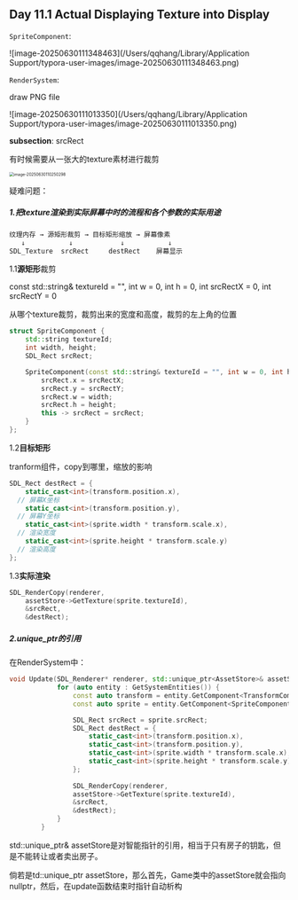 ## Day 11.1 Actual Displaying Texture into Display

`SpriteComponent`:

![image-20250630111348463](/Users/qqhang/Library/Application Support/typora-user-images/image-20250630111348463.png)

`RenderSystem`:

draw PNG file

![image-20250630111013350](/Users/qqhang/Library/Application Support/typora-user-images/image-20250630111013350.png)

**subsection**: srcRect

有时候需要从一张大的texture素材进行裁剪

<img src="/Users/qqhang/Library/Application Support/typora-user-images/image-20250630110250298.png" alt="image-20250630110250298" style="zoom:50%;" />



疑难问题：

##### 1.把texture渲染到实际屏幕中时的流程和各个参数的实际用途

```tex
纹理内存 → 源矩形裁剪 → 目标矩形缩放 → 屏幕像素
   ↓           ↓            ↓           ↓
SDL_Texture  srcRect     destRect    屏幕显示
```
1.1**源矩形**裁剪

const std::string& textureId = "", int w = 0, int h = 0, int srcRectX = 0, int srcRectY = 0

从哪个texture裁剪，裁剪出来的宽度和高度，裁剪的左上角的位置


```cpp
struct SpriteComponent {
    std::string textureId;
    int width, height;
    SDL_Rect srcRect;

    SpriteComponent(const std::string& textureId = "", int w = 0, int h = 0, int srcRectX = 0, int srcRectY = 0) : textureId(textureId), width(w), height(h) {
        srcRect.x = srcRectX;
        srcRect.y = srcRectY;
        srcRect.w = width;
        srcRect.h = height;
        this -> srcRect = srcRect;
    }
};
```



1.2**目标矩形**

tranform组件，copy到哪里，缩放的影响

```cpp
SDL_Rect destRect = {
    static_cast<int>(transform.position.x),                    
  // 屏幕X坐标
    static_cast<int>(transform.position.y),                    
  // 屏幕Y坐标
    static_cast<int>(sprite.width * transform.scale.x),       
  // 渲染宽度
    static_cast<int>(sprite.height * transform.scale.y)       
  // 渲染高度
};
```

1.3**实际渲染**

```cpp
SDL_RenderCopy(renderer, 
    assetStore->GetTexture(sprite.textureId), 
    &srcRect, 
    &destRect);
```



##### 2.unique_ptr的引用

在RenderSystem中：

```cpp
void Update(SDL_Renderer* renderer, std::unique_ptr<AssetStore>& assetStore) {
            for (auto entity : GetSystemEntities()) {
                const auto transform = entity.GetComponent<TransformComponent>();
                const auto sprite = entity.GetComponent<SpriteComponent>();

                SDL_Rect srcRect = sprite.srcRect;
                SDL_Rect destRect = {
                    static_cast<int>(transform.position.x),
                    static_cast<int>(transform.position.y),
                    static_cast<int>(sprite.width * transform.scale.x),
                    static_cast<int>(sprite.height * transform.scale.y)
                };
                
                SDL_RenderCopy(renderer, 
                assetStore->GetTexture(sprite.textureId), 
                &srcRect, 
                &destRect);
            }
        }
```

std::unique_ptr<AssetStore>& assetStore是对智能指针的引用，相当于只有房子的钥匙，但是不能转让或者卖出房子。

倘若是td::unique_ptr<AssetStore> assetStore，那么首先，Game类中的assetStore就会指向nullptr，然后，在update函数结束时指针自动析构